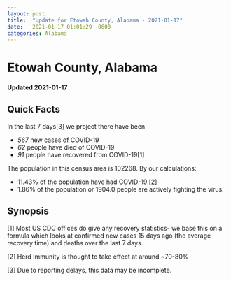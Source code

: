 ```yaml
---
layout: post
title:  "Update for Etowah County, Alabama - 2021-01-17"
date:   2021-01-17 01:01:29 -0600
categories: Alabama
---
```


# Etowah County, Alabama
#### Updated 2021-01-17

## Quick Facts

In the last 7 days[3] we project there have been
- *567* new cases of COVID-19
- *62* people have died of COVID-19
- *91* people have recovered from COVID-19[1]

The population in this census area is 102268. By our calculations:
- 11.43% of the population have had COVID-19.[2]
- 1.86% of the population or 1904.0 people are actively fighting the virus.

## Synopsis




[1] Most US CDC offices do give any recovery statistics- we base this on a formula which looks at confirmed new cases
15 days ago (the average recovery time) and deaths over the last 7 days.

[2] Herd Immunity is thought to take effect at around ~70-80%

[3] Due to reporting delays, this data may be incomplete.
 
    